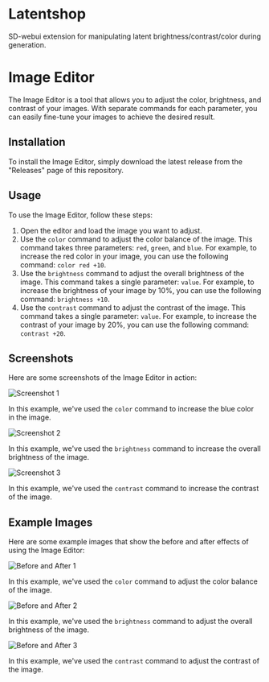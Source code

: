 # Latentshop
SD-webui extension for manipulating latent brightness/contrast/color during generation.

# Image Editor

The Image Editor is a tool that allows you to adjust the color, brightness, and contrast of your images. With separate commands for each parameter, you can easily fine-tune your images to achieve the desired result.

## Installation

To install the Image Editor, simply download the latest release from the "Releases" page of this repository.

## Usage

To use the Image Editor, follow these steps:

1. Open the editor and load the image you want to adjust.
2. Use the `color` command to adjust the color balance of the image. This command takes three parameters: `red`, `green`, and `blue`. For example, to increase the red color in your image, you can use the following command: `color red +10`.
3. Use the `brightness` command to adjust the overall brightness of the image. This command takes a single parameter: `value`. For example, to increase the brightness of your image by 10%, you can use the following command: `brightness +10`.
4. Use the `contrast` command to adjust the contrast of the image. This command takes a single parameter: `value`. For example, to increase the contrast of your image by 20%, you can use the following command: `contrast +20`.

## Screenshots

Here are some screenshots of the Image Editor in action:

![Screenshot 1](/screenshots/screenshot1.png)

In this example, we've used the `color` command to increase the blue color in the image.

![Screenshot 2](/screenshots/screenshot2.png)

In this example, we've used the `brightness` command to increase the overall brightness of the image.

![Screenshot 3](/screenshots/screenshot3.png)

In this example, we've used the `contrast` command to increase the contrast of the image.

## Example Images

Here are some example images that show the before and after effects of using the Image Editor:

![Before and After 1](/examples/example1.png)

In this example, we've used the `color` command to adjust the color balance of the image.

![Before and After 2](/examples/example2.png)

In this example, we've used the `brightness` command to adjust the overall brightness of the image.

![Before and After 3](/examples/example3.png)

In this example, we've used the `contrast` command to adjust the contrast of the image.

